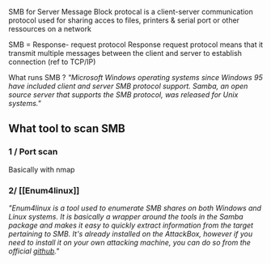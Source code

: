 SMB for Server Message Block protocal is a client-server communication protocol used for sharing acces to files, printers & serial port or other ressources on a network

SMB = Response- request protocol
Response request protocol means that it transmit multiple messages between the client and server to establish connection (ref to TCP/IP)

What runs SMB ? 
*"Microsoft Windows operating systems since Windows 95 have included client and server SMB protocol support. Samba, an open source server that supports the SMB protocol, was released for Unix systems."*

## What tool to scan SMB

### 1 / Port scan
Basically with nmap
### 2/ [[Enum4linux]]
*"Enum4linux is a tool used to enumerate SMB shares on both Windows and Linux systems. It is basically a wrapper around the tools in the Samba package and makes it easy to quickly extract information from the target pertaining to SMB. It's already installed on the AttackBox, however if you need to install it on your own attacking machine, you can do so from the official [github](https://github.com/portcullislabs/enum4linux)."*